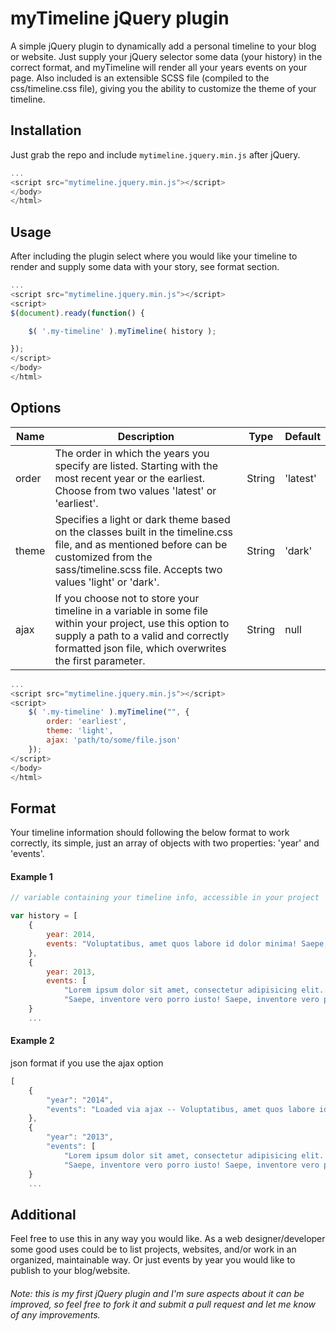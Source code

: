 # myTimeline jQuery plugin
A simple jQuery plugin to dynamically add a personal timeline to your blog or website. Just supply your jQuery selector some data (your history) in the correct format, and myTimeline will render all your years events on your page. Also included is an extensible SCSS file (compiled to the css/timeline.css file), giving you the ability to customize the theme of your timeline.   

## Installation 
Just grab the repo and include `mytimeline.jquery.min.js` after jQuery.
``` javascript
...
<script src="mytimeline.jquery.min.js"></script>
</body>
</html>
```

## Usage
After including the plugin select where you would like your timeline to render and supply some data with your story, see format section.
``` javascript
...
<script src="mytimeline.jquery.min.js"></script>
<script>
$(document).ready(function() {

    $( '.my-timeline' ).myTimeline( history );

});
</script>
</body>
</html>
```

## Options
| Name  | Description                                                                                                                                                                                                    | Type   | Default  |
|-------|----------------------------------------------------------------------------------------------------------------------------------------------------------------------------------------------------------------|--------|----------|
| order | The order in which the years you specify are listed. Starting with the most recent year or the earliest. Choose from two values 'latest' or 'earliest'.                                                     | String | 'latest' |
| theme | Specifies a light or dark theme based on the classes built in the timeline.css file, and as mentioned before can be customized from the sass/timeline.scss file. Accepts two values 'light' or 'dark'.         | String | 'dark'   |
| ajax  | If you choose not to store your timeline in a variable in some file within your project, use this option to supply a path to a valid and correctly formatted json file, which overwrites the first parameter.  | String | null     | 
``` javascript
...
<script src="mytimeline.jquery.min.js"></script>
<script>
    $( '.my-timeline' ).myTimeline("", {
    	order: 'earliest',
    	theme: 'light',
    	ajax: 'path/to/some/file.json'
    });
</script>
</body>
</html>
```

## Format
Your timeline information should following the below format to work correctly, its simple, just an array of objects with two properties: 'year' and 'events'.
#### Example 1
``` javascript
// variable containing your timeline info, accessible in your project

var history = [ 
    {
        year: 2014,
        events: "Voluptatibus, amet quos labore id dolor minima! Saepe, inventore vero porro iusto!"
    }, 
    {
        year: 2013,
        events: [
            "Lorem ipsum dolor sit amet, consectetur adipisicing elit. Excepturi, alias, enim, culpa veniam eum sequi exercitationem labore facilis qui magni nihil quia asperiores voluptatem recusandae quod neque fugit quam possimus!",
            "Saepe, inventore vero porro iusto! Saepe, inventore vero porro iusto!" ]
    }
    ...
```
#### Example 2
json format if you use the ajax option
``` javascript
[ 
    {
        "year": "2014",
        "events": "Loaded via ajax -- Voluptatibus, amet quos labore id dolor minima! Saepe, inventore vero porro iusto!"
    }, 
    {
        "year": "2013",
        "events": [
            "Lorem ipsum dolor sit amet, consectetur adipisicing elit. Excepturi, alias, enim, culpa veniam eum sequi exercitationem labore facilis qui magni nihil quia asperiores voluptatem recusandae quod neque fugit quam possimus!",
            "Saepe, inventore vero porro iusto! Saepe, inventore vero porro iusto!" ]
    }
    ...
```

## Additional 
Feel free to use this in any way you would like. As a web designer/developer some good uses could be to list projects, websites, and/or work in an organized, maintainable way. Or just events by year you would like to publish to your blog/website.

###### Note: this is my first jQuery plugin and I'm sure aspects about it can be improved, so feel free to fork it and submit a pull request and let me know of any improvements.




